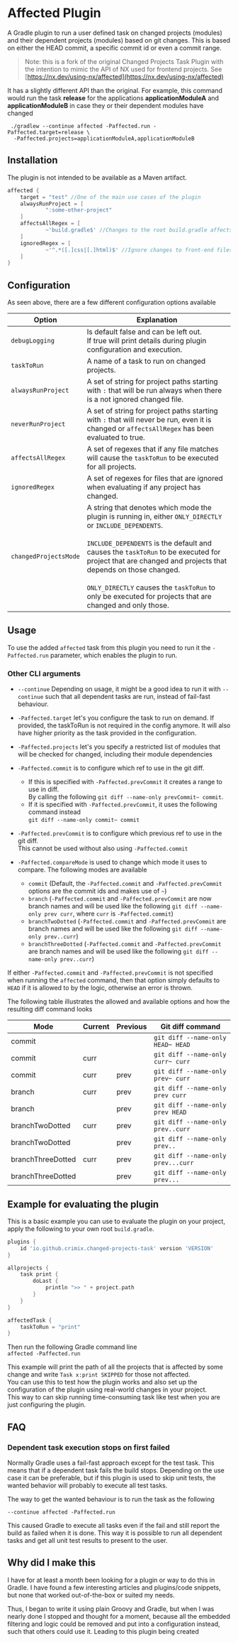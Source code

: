 # Affected Plugin
A Gradle plugin to run a user defined task on changed projects (modules) and their dependent projects (modules) based on git changes.
This is based on either the HEAD commit, a specific commit id or even a commit range.

>Note: this is a fork of the original Changed Projects Task Plugin with the intention to mimic the
API of NX used for frontend projects. See [https://nx.dev/using-nx/affected](https://nx.dev/using-nx/affected)


It has a slightly different API than the original. For example, this command would run the task **release** for the applications **applicationModuleA** and **applicationModuleB** in case they or their dependent modules have changed

```shell
 ./gradlew --continue affected -Paffected.run -Paffected.target=release \
  -Paffected.projects=applicationModuleA,applicationModuleB
```

## Installation
The plugin is not intended to be available as a Maven artifact.

```groovy
affected {
    target = "test" //One of the main use cases of the plugin
    alwaysRunProject = [
            ":some-other-project"
    ]
    affectsAllRegex = [
            ~'build.gradle$' //Changes to the root build.gradle affects all projects
    ]
    ignoredRegex = [
            ~'^.*([.]css|[.]html)$' //Ignore changes to front-end files
    ]
}
```

## Configuration
As seen above, there are a few different configuration options available

| **Option**            | **Explanation**                                                                                                                                                                                                                                                                                                                                                                              |
|-----------------------|----------------------------------------------------------------------------------------------------------------------------------------------------------------------------------------------------------------------------------------------------------------------------------------------------------------------------------------------------------------------------------------------|
| `debugLogging`        | Is default false and can be left out.<br/>If true will print details during plugin configuration and execution.                                                                                                                                                                                                                                                                              |
| `taskToRun`           | A name of a task to run on changed projects.                                                                                                                                                                                                                                                                                                                                                 |
| `alwaysRunProject`    | A set of string for project paths starting with `:` that will be run always when there is a not ignored changed file.                                                                                                                                                                                                                                                                        |
| `neverRunProject`     | A set of string for project paths starting with `:` that will never be run, even it is changed or `affectsAllRegex` has been evaluated to true.                                                                                                                                                                                                                                              |
| `affectsAllRegex`     | A set of regexes that if any file matches will cause the `taskToRun` to be executed for all projects.                                                                                                                                                                                                                                                                                        |
| `ignoredRegex`        | A set of regexes for files that are ignored when evaluating if any project has changed.                                                                                                                                                                                                                                                                                                      |
| `changedProjectsMode` | A string that denotes which mode the plugin is running in, either `ONLY_DIRECTLY` or `INCLUDE_DEPENDENTS`.<br/><br/>`INCLUDE_DEPENDENTS` is the default and causes the `taskToRun` to be executed for project that are changed and projects that depends on those changed.<br/><br/>`ONLY_DIRECTLY` causes the `taskToRun` to only be executed for projects that are changed and only those. |

## Usage
To use the added `affected` task from this plugin you need to run it the `-Paffected.run` parameter, which enables the plugin to run.


### Other CLI arguments

- `--continue` Depending on usage, it might be a good idea to run it with `--continue` such that all dependent tasks are run, instead of fail-fast behaviour.

- `-Paffected.target` let's you configure the task to run on demand. 
  If provided, the taskToRun is not required in the config anymore. It will also have higher priority as the task provided in the configuration.

- `-Paffected.projects` let's you specify a restricted list of modules that will be checked for     changed, including their module dependencies

- `-Paffected.commit` is to configure which ref to use in the git diff.
  - If this is specified with `-Paffected.prevCommit` it creates a range to use in diff.   
  By calling the following `git diff --name-only prevCommit~ commit`.
  - If it is specified with `-Paffected.prevCommit`, it uses the following command instead  
  `git diff --name-only commit~ commit`
  

- `-Paffected.prevCommit` is to configure which previous ref to use in the git diff.   
This cannot be used without also using `-Paffected.commit`


- `-Paffected.compareMode` is used to change which mode it uses to compare.
The following modes are available
  - `commit` (Default, the `-Paffected.commit` and `-Paffected.prevCommit` options are the commit ids and makes use of `~`)
  - `branch` (`-Paffected.commit` and `-Paffected.prevCommit` are now branch names and will be used like the following `git diff --name-only prev curr`, where `curr` is `-Paffected.commit`)
  - `branchTwoDotted` (`-Paffected.commit` and `-Paffected.prevCommit` are branch names and will be used like the following `git diff --name-only prev..curr`)
  - `branchThreeDotted` (`-Paffected.commit` and `-Paffected.prevCommit` are branch names and will be used like the following `git diff --name-only prev..curr`)

If either `-Paffected.commit` and `-Paffected.prevCommit` is not specified when running the `affected` command,
then that option simply defaults to `HEAD` if it is allowed to by the logic, otherwise an error is thrown.

The following table illustrates the allowed and available options and how the resulting diff command looks

| **Mode**          | **Current** | **Previous** | **Git diff command**               |
|-------------------|-------------|--------------|------------------------------------|
| commit            |             |              | `git diff --name-only HEAD~ HEAD`  |
| commit            | curr        |              | `git diff --name-only curr~ curr`  |
| commit            | curr        | prev         | `git diff --name-only prev~ curr`  |
| branch            | curr        | prev         | `git diff --name-only prev curr`   |
| branch            |             | prev         | `git diff --name-only prev HEAD`   |
| branchTwoDotted   | curr        | prev         | `git diff --name-only prev..curr`  |
| branchTwoDotted   |             | prev         | `git diff --name-only prev..`      |
| branchThreeDotted | curr        | prev         | `git diff --name-only prev...curr` |
| branchThreeDotted |             | prev         | `git diff --name-only prev...`     |

## Example for evaluating the plugin
This is a basic example you can use to evaluate the plugin on your project, apply the following to your own root `build.gradle`.

```groovy
plugins {
    id 'io.github.crimix.changed-projects-task' version 'VERSION'
}

allprojects {
    task print {
        doLast {
            println ">> " + project.path
        }
    }
}

affectedTask {
    taskToRun = "print"
}
```
Then run the following Gradle command line   
`affected -Paffected.run`

This example will print the path of all the projects that is affected by some change and write `Task x:print SKIPPED` for those not affected.  
You can use this to test how the plugin works and also set up the configuration of the plugin using real-world changes in your project.  
This way to can skip running time-consuming task like test when you are just configuring the plugin.

## FAQ
### Dependent task execution stops on first failed
Normally Gradle uses a fail-fast approach except for the test task. This means that if a dependent task fails the build stops.
Depending on the use case it can be preferable, but if this plugin is used to skip unit tests, the wanted behavior will probably to execute all test tasks.

The way to get the wanted behaviour is to run the task as the following
```
--continue affected -Paffected.run
```

This caused Gradle to execute all tasks even if the fail and still report the build as failed when it is done.
This way it is possible to run all dependent tasks and get all unit test results to present to the user. 


## Why did I make this
I have for at least a month been looking for a plugin or way to do this in Gradle.
I have found a few interesting articles and plugins/code snippets, but none that worked out-of-the-box or suited my needs. 

Thus, I began to write it using plain Groovy and Gradle, but when I was nearly done I stopped and thought for a moment, 
because all the embedded filtering and logic could be removed and put into a configuration instead, such that others could use it. 
Leading to this plugin being created
